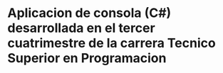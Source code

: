 # Aplicacion de consola (C#) desarrollada en el tercer cuatrimestre de la carrera Tecnico Superior en Programacion 
